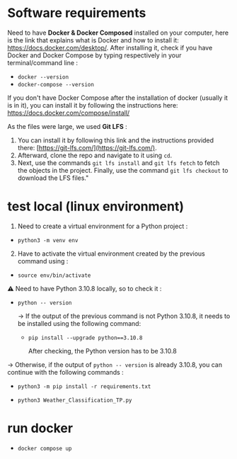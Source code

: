 # Software requirements
Need to have **Docker & Docker Composed** installed on your computer, here is the link that explains what is Docker and how to install it: https://docs.docker.com/desktop/. After installing it, check if you have Docker and Docker Compose by typing respectively in your terminal/command line : 
- `docker --version`
- `docker-compose --version`

If you don't have Docker Compose after the installation of docker (usually it is in it), you can install it by following the instructions here: https://docs.docker.com/compose/install/

As the files were large, we used **Git LFS** :
1. You can install it by following this link and the instructions provided there: [https://git-lfs.com/](https://git-lfs.com/).
2. Afterward, clone the repo and navigate to it using `cd`.
3. Next, use the commands `git lfs install` and `git lfs fetch` to fetch the objects in the project. Finally, use the command `git lfs checkout` to download the LFS files."


# test local (linux environment)

1. Need to create a virtual environment for a Python project :
- `python3 -m venv env`  

2. Have to activate the virtual environment created by the previous command using :
- `source env/bin/activate`

⚠️ Need to have Python 3.10.8 locally, so to check it :

- `python -- version`

  -> If the output of the previous command is not Python 3.10.8, it needs to be installed using the following command:

  - `pip install --upgrade python==3.10.8`

    After checking, the Python version has to be 3.10.8

-> Otherwise, if the output of `python -- version` is already 3.10.8, you can continue with the following commands :

- `python3 -m pip install -r requirements.txt`

- `python3 Weather_Classification_TP.py`

# run docker

- `docker compose up`
